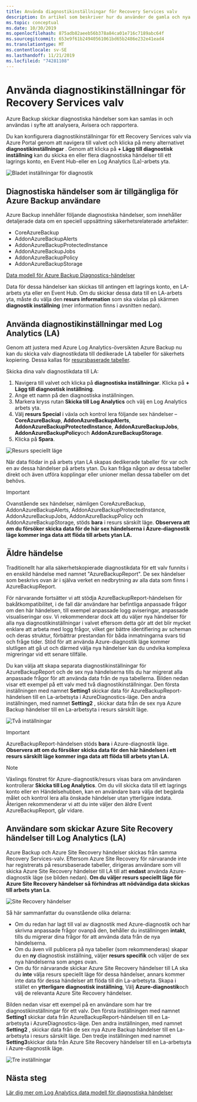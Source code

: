 ```yaml
---
title: Använda diagnostikinställningar för Recovery Services valv
description: En artikel som beskriver hur du använder de gamla och nya diagnostikloggar för Azure Backup
ms.topic: conceptual
ms.date: 10/30/2019
ms.openlocfilehash: 875adb82aeeb56b378a84ca01e716c7189abc64f
ms.sourcegitcommit: 653e9f61b24940561061bd65b2486e232e41ead4
ms.translationtype: MT
ms.contentlocale: sv-SE
ms.lasthandoff: 11/21/2019
ms.locfileid: "74281108"
---
```

# <a name="using-diagnostics-settings-for-recovery-services-vaults"></a>Använda diagnostikinställningar för Recovery Services valv

Azure Backup skickar diagnostiska händelser som kan samlas in och användas i syfte att analysera, Avisera och rapportera. 

Du kan konfigurera diagnostikinställningar för ett Recovery Services valv via Azure Portal genom att navigera till valvet och klicka på meny alternativet **diagnostikinställningar** . Genom att klicka på **+ Lägg till diagnostisk inställning** kan du skicka en eller flera diagnostiska händelser till ett lagrings konto, en Event Hub-eller en Log Analytics (La)-arbets yta.

![Bladet inställningar för diagnostik](./media/backup-azure-diagnostics-events/diagnostics-settings-blade.png)

## <a name="diagnostics-events-available-for-azure-backup-users"></a>Diagnostiska händelser som är tillgängliga för Azure Backup användare

Azure Backup innehåller följande diagnostiska händelser, som innehåller detaljerade data om en speciell uppsättning säkerhetsrelaterade artefakter:
* CoreAzureBackup
* AddonAzureBackupAlerts
* AddonAzureBackupProtectedInstance
* AddonAzureBackupJobs
* AddonAzureBackupPolicy
* AddonAzureBackupStorage 

[Data modell för Azure Backup Diagnostics-händelser](https://aka.ms/diagnosticsdatamodel)

Data för dessa händelser kan skickas till antingen ett lagrings konto, en LA-arbets yta eller en Event Hub. Om du skickar dessa data till en LA-arbets yta, måste du välja den **resurs information** som ska växlas på skärmen **diagnostik inställning** (mer information finns i avsnitten nedan).

## <a name="using-diagnostics-settings-with-log-analytics-la"></a>Använda diagnostikinställningar med Log Analytics (LA)

Genom att justera med Azure Log Analytics-översikten Azure Backup nu kan du skicka valv diagnostikdata till dedikerade LA tabeller för säkerhets kopiering. Dessa kallas för [resursbaserade tabeller](https://docs.microsoft.com/azure/azure-monitor/platform/resource-logs-collect-workspace#resource-specific).

Skicka dina valv diagnostikdata till LA:
1.  Navigera till valvet och klicka på **diagnostiska inställningar**. Klicka på **+ Lägg till diagnostisk inställning**.
2.  Ange ett namn på den diagnostiska inställningen.
3.  Markera kryss rutan **Skicka till Log Analytics** och välj en Log Analytics arbets yta.
4.  Välj **resurs Special** i växla och kontrol lera följande sex händelser – **CoreAzureBackup**, **AddonAzureBackupAlerts**, **AddonAzureBackupProtectedInstance**, **AddonAzureBackupJobs**, **AddonAzureBackupPolicy**och **AddonAzureBackupStorage**.
5.  Klicka på **Spara**.

![Resurs speciellt läge](./media/backup-azure-diagnostics-events/resource-specific-blade.png)

När data flödar in på arbets ytan LA skapas dedikerade tabeller för var och en av dessa händelser på arbets ytan. Du kan fråga någon av dessa tabeller direkt och även utföra kopplingar eller unioner mellan dessa tabeller om det behövs.

> [!IMPORTANT]
> Ovanstående sex händelser, nämligen CoreAzureBackup, AddonAzureBackupAlerts, AddonAzureBackupProtectedInstance, AddonAzureBackupJobs, AddonAzureBackupPolicy och AddonAzureBackupStorage, stöds **bara** i resurs särskilt läge. **Observera att om du försöker skicka data för de här sex händelserna i Azure-diagnostik läge kommer inga data att flöda till arbets ytan LA.**

## <a name="legacy-event"></a>Äldre händelse

Traditionellt har alla säkerhetskopierade diagnostikdata för ett valv funnits i en enskild händelse med namnet "AzureBackupReport". De sex händelser som beskrivs ovan är i själva verket en nedbrytning av alla data som finns i AzureBackupReport. 

För närvarande fortsätter vi att stödja AzureBackupReport-händelsen för bakåtkompatibilitet, i de fall där användare har befintliga anpassade frågor om den här händelsen, till exempel anpassade logg aviseringar, anpassade visualiseringar osv. Vi rekommenderar dock att du väljer nya händelser för alla nya diagnostikinställningar i valvet eftersom detta gör att det blir mycket enklare att arbeta med logg frågor, vilket ger bättre identifiering av scheman och deras struktur, förbättrar prestandan för båda inmatningarna svars tid och fråge tider. Stöd för att använda Azure-diagnostik läge kommer slutligen att gå ut och därmed välja nya händelser kan du undvika komplexa migreringar vid ett senare tillfälle.

Du kan välja att skapa separata diagnostikinställningar för AzureBackupReport och de sex nya händelserna tills du har migrerat alla anpassade frågor för att använda data från de nya tabellerna. Bilden nedan visar ett exempel på ett valv med två diagnostikinställningar. Den första inställningen med namnet **Setting1** skickar data för AzureBackupReport-händelsen till en La-arbetsyta i AzureDiagnostics-läge. Den andra inställningen, med namnet **Setting2** , skickar data från de sex nya Azure Backup händelser till en La-arbetsyta i resurs särskilt läge.

![Två inställningar](./media/backup-azure-diagnostics-events/two-settings-example.png)

> [!IMPORTANT]
> AzureBackupReport-händelsen stöds **bara** i Azure-diagnostik läge. **Observera att om du försöker skicka data för den här händelsen i ett resurs särskilt läge kommer inga data att flöda till arbets ytan LA.**

> [!NOTE]
> Växlings fönstret för Azure-diagnostik/resurs visas bara om användaren kontrollerar **Skicka till Log Analytics**. Om du vill skicka data till ett lagrings konto eller en Händelsehubben, kan en användare bara välja det begärda målet och kontrol lera alla önskade händelser utan ytterligare indata. Återigen rekommenderar vi att du inte väljer den äldre Event AzureBackupReport, går vidare.

## <a name="users-sending-azure-site-recovery-events-to-log-analytics-la"></a>Användare som skickar Azure Site Recovery händelser till Log Analytics (LA)

Azure Backup och Azure Site Recovery händelser skickas från samma Recovery Services-valv. Eftersom Azure Site Recovery för närvarande inte har registrerats på resursbaserade tabeller, dirigeras användare som vill skicka Azure Site Recovery händelser till LA till att **endast** använda Azure-diagnostik läge (se bilden nedan). **Om du väljer resurs speciellt läge för Azure Site Recovery händelser så förhindras att nödvändiga data skickas till arbets ytan La**.

![Site Recovery händelser](./media/backup-azure-diagnostics-events/site-recovery-settings.png)

Så här sammanfattar du ovanstående olika delarna:

* Om du redan har lagt till val av diagnostik med Azure-diagnostik och har skrivna anpassade frågor ovanpå den, behåller du inställningen **intakt**, tills du migrerar dina frågor för att använda data från de nya händelserna.
* Om du även vill publicera på nya tabeller (som rekommenderas) skapar du en **ny** diagnostisk inställning, väljer **resurs specifik** och väljer de sex nya händelserna som anges ovan.
* Om du för närvarande skickar Azure Site Recovery händelser till LA ska du **inte** välja resurs speciellt läge för dessa händelser, annars kommer inte data för dessa händelser att flöda till din La-arbetsyta. Skapa i stället en **ytterligare diagnostisk inställning**, Välj **Azure-diagnostik**och välj de relevanta Azure Site Recovery händelser.

Bilden nedan visar ett exempel på en användare som har tre diagnostikinställningar för ett valv. Den första inställningen med namnet **Setting1** skickar data från AzureBackupReport-händelsen till en La-arbetsyta i AzureDiagnostics-läge. Den andra inställningen, med namnet **Setting2** , skickar data från de sex nya Azure Backup händelser till en La-arbetsyta i resurs särskilt läge. Den tredje inställningen med namnet **Setting3**skickar data från Azure Site Recovery händelser till en La-arbetsyta i Azure-diagnostik läge.

![Tre inställningar](./media/backup-azure-diagnostics-events/three-settings-example.png)

## <a name="next-steps"></a>Nästa steg

[Lär dig mer om Log Analytics data modell för diagnostiska händelser](https://aka.ms/diagnosticsdatamodel)
